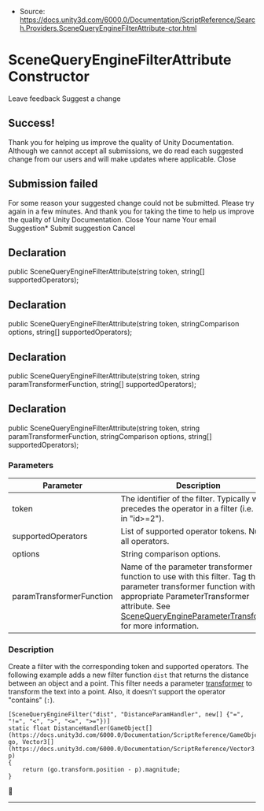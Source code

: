 * Source: https://docs.unity3d.com/6000.0/Documentation/ScriptReference/Search.Providers.SceneQueryEngineFilterAttribute-ctor.html

# SceneQueryEngineFilterAttribute Constructor
Leave feedback
Suggest a change
## Success!
Thank you for helping us improve the quality of Unity Documentation. Although we cannot accept all submissions, we do read each suggested change from our users and will make updates where applicable.
Close
## Submission failed
For some reason your suggested change could not be submitted. Please <a>try again</a> in a few minutes. And thank you for taking the time to help us improve the quality of Unity Documentation.
Close
Your name Your email Suggestion* Submit suggestion
Cancel
## Declaration
public SceneQueryEngineFilterAttribute(string token, string[] supportedOperators); 
## Declaration
public SceneQueryEngineFilterAttribute(string token, stringComparison options, string[] supportedOperators); 
## Declaration
public SceneQueryEngineFilterAttribute(string token, string paramTransformerFunction, string[] supportedOperators); 
## Declaration
public SceneQueryEngineFilterAttribute(string token, string paramTransformerFunction, stringComparison options, string[] supportedOperators); 
### Parameters
Parameter | Description  
---|---  
token | The identifier of the filter. Typically what precedes the operator in a filter (i.e. "id" in "id>=2").  
supportedOperators | List of supported operator tokens. Null for all operators.  
options | String comparison options.  
paramTransformerFunction | Name of the parameter transformer function to use with this filter. Tag the parameter transformer function with the appropriate ParameterTransformer attribute. See [SceneQueryEngineParameterTransformer](https://docs.unity3d.com/6000.0/Documentation/ScriptReference/Search.Providers.SceneQueryEngineParameterTransformerAttribute.html) for more information.  
### Description
Create a filter with the corresponding token and supported operators.
The following example adds a new filter function `dist` that returns the distance between an object and a point. This filter needs a parameter [transformer](https://docs.unity3d.com/6000.0/Documentation/ScriptReference/Search.Providers.SceneQueryEngineParameterTransformerAttribute.html) to transform the text into a point. Also, it doesn't support the operator "contains" (`:`).
```
[SceneQueryEngineFilter("dist", "DistanceParamHandler", new[] {"=", "!=", "<", ">", "<=", ">="})]
static float DistanceHandler(GameObject[](https://docs.unity3d.com/6000.0/Documentation/ScriptReference/GameObject.html) go, Vector3[](https://docs.unity3d.com/6000.0/Documentation/ScriptReference/Vector3.html) p)
{
    return (go.transform.position - p).magnitude;
}

```

* * *

